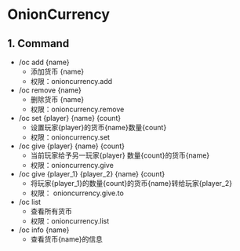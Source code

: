 # OnionCurrency

## 1. Command

- /oc add {name}
  - 添加货币 {name}
  - 权限：onioncurrency.add
- /oc remove {name}
  - 删除货币 {name}
  - 权限：onioncurrency.remove
- /oc set {player} {name} {count}
  - 设置玩家{player}的货币{name}数量{count}
  - 权限：onioncurrency.set
- /oc give {player} {name} {count}
  - 当前玩家给予另一玩家{player} 数量{count}的货币{name}
  - 权限：onioncurrency.give
- /oc give {player_1} {player_2} {name} {count}
  - 将玩家{player_1}的数量{count}的货币{name}转给玩家{player_2}
  - 权限： onioncurrency.give.to
- /oc list
  - 查看所有货币
  - 权限：onioncurrency.list
- /oc info {name}
  - 查看货币{name}的信息